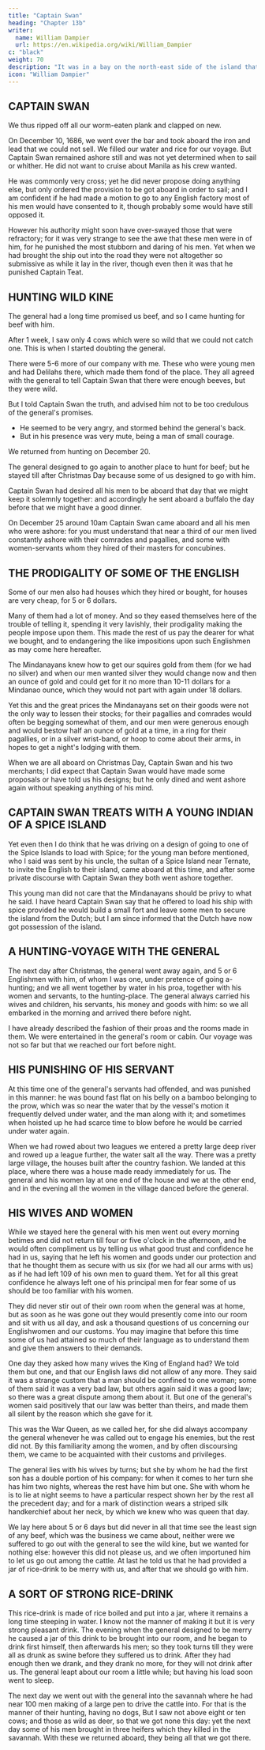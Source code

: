 ```yaml
---
title: "Captain Swan"
heading: "Chapter 13b"
writer:
  name: William Dampier
  url: https://en.wikipedia.org/wiki/William_Dampier
c: "black"
weight: 70
description: "It was in a bay on the north-east side of the island that we came to an anchor, as has been said. We lay in this bay but one night and part of the next day"
icon: "William Dampier"
---
```



## CAPTAIN SWAN

We thus ripped off all our worm-eaten plank and clapped on new. 

On December 10, 1686, we went over the bar and took aboard the iron and lead that we could not sell. We filled our water and rice for our voyage. But Captain Swan remained ashore still and was not yet determined when to sail or whither. He did not want to cruise about Manila as his crew wanted. 

 <!-- designed; for I did once ask him, and he told me that what he had already done of that kind he was forced to; but now being at liberty he would never more engage in any such design: for, said he, there is no prince on Earth is able to wipe off the stain of such actions.  -->

<!-- What other designs he had I know not, for -->

He was commonly very cross; yet he did never propose doing anything else, but only ordered the provision to be got aboard in order to sail; and I am confident if he had made a motion to go to any English factory most of his men would have consented to it, though probably some would have still opposed it. 

However his authority might soon have over-swayed those that were refractory; for it was very strange to see the awe that these men were in of him, for he punished the most stubborn and daring of his men. Yet when we had brought the ship out into the road they were not altogether so submissive as while it lay in the river, though even then it was that he punished Captain Teat.


## HUNTING WILD KINE

The general had a long time promised us beef, and so I came hunting for beef with him. 

After 1 week, I saw only 4 cows which were so wild that we could not catch one. This is when I started doubting the general. 

<!-- But now I saw that there was no credit to be given to his word; for I was a week out with him and saw but four cows which were so wild that we did not get one.  -->

There were 5-6 more of our company with me. These who were young men and had Delilahs there, which made them fond of the place. They all agreed with the general to tell Captain Swan that there were enough beeves, but they were wild. 

But I told Captain Swan the truth, and advised him not to be too credulous of the general's promises. 
- He seemed to be very angry, and stormed behind the general's back. 
- But in his presence was very mute, being a man of small courage.

We returned from hunting on December 20. 

The general designed to go again to another place to hunt for beef; but he stayed till after Christmas Day because some of us designed to go with him. 

Captain Swan had desired all his men to be aboard that day that we might keep it solemnly together: and accordingly he sent aboard a buffalo the day before that we might have a good dinner. 

On December 25 around 10am Captain Swan came aboard and all his men who were ashore: for you must understand that near a third of our men lived constantly ashore with their comrades and pagallies, and some with women-servants whom they hired of their masters for concubines.


## THE PRODIGALITY OF SOME OF THE ENGLISH

Some of our men also had houses which they hired or bought, for houses are very cheap, for 5 or 6 dollars. 

Many of them had a lot of money. And so they eased themselves here of the trouble of telling it, spending it very lavishly, their prodigality making the people impose upon them. This made the rest of us pay the dearer for what we bought, and to endangering the like impositions upon such Englishmen as may come here hereafter. 

The Mindanayans knew how to get our squires gold from them (for we had no silver) and when our men wanted silver they would change now and then an ounce of gold and could get for it no more than 10-11 dollars for a Mindanao ounce, which they would not part with again under 18 dollars. 

Yet this and the great prices the Mindanayans set on their goods were not the only way to lessen their stocks; for their pagallies and comrades would often be begging somewhat of them, and our men were generous enough and would bestow half an ounce of gold at a time, in a ring for their pagallies, or in a silver wrist-band, or hoop to come about their arms, in hopes to get a night's lodging with them.

When we are all aboard on Christmas Day, Captain Swan and his two merchants; I did expect that Captain Swan would have made some proposals or have told us his designs; but he only dined and went ashore again without speaking anything of his mind.


## CAPTAIN SWAN TREATS WITH A YOUNG INDIAN OF A SPICE ISLAND

Yet even then I do think that he was driving on a design of going to one of the Spice Islands to load with Spice; for the young man before mentioned, who I said was sent by his uncle, the sultan of a Spice Island near Ternate, to invite the English to their island, came aboard at this time, and after some private discourse with Captain Swan they both went ashore together. 

This young man did not care that the Mindanayans should be privy to what he said. I have heard Captain Swan say that he offered to load his ship with spice provided he would build a small fort and leave some men to secure the island from the Dutch; but I am since informed that the Dutch have now got possession of the island.


## A HUNTING-VOYAGE WITH THE GENERAL

The next day after Christmas, the general went away again, and 5 or 6 Englishmen with him, of whom I was one, under pretence of going a-hunting; and we all went together by water in his proa, together with his women and servants, to the hunting-place. The general always carried his wives and children, his servants, his money and goods with him: so we all embarked in the morning and arrived there before night. 

I have already described the fashion of their proas and the rooms made in them. We were entertained in the general's room or cabin. Our voyage was not so far but that we reached our fort before night.

## HIS PUNISHING OF HIS SERVANT 

At this time one of the general's servants had offended, and was punished in this manner: he was bound fast flat on his belly on a bamboo belonging to the prow, which was so near the water that by the vessel's motion it frequently delved under water, and the man along with it; and sometimes when hoisted up he had scarce time to blow before he would be carried under water again.

When we had rowed about two leagues we entered a pretty large deep river and rowed up a league further, the water salt all the way. There was a pretty large village, the houses built after the country fashion. We landed at this place, where there was a house made ready immediately for us. The general and his women lay at one end of the house and we at the other end, and in the evening all the women in the village danced before the general.


## HIS WIVES AND WOMEN

While we stayed here the general with his men went out every morning betimes and did not return till four or five o'clock in the afternoon, and he would often compliment us by telling us what good trust and confidence he had in us, saying that he left his women and goods under our protection and that he thought them as secure with us six (for we had all our arms with us) as if he had left 109 of his own men to guard them. Yet for all this great confidence he always left one of his principal men for fear some of us should be too familiar with his women.

They did never stir out of their own room when the general was at home, but as soon as he was gone out they would presently come into our room and sit with us all day, and ask a thousand questions of us concerning our Englishwomen and our customs. You may imagine that before this time some of us had attained so much of their language as to understand them and give them answers to their demands.

One day they asked how many wives the King of England had? We told them but one, and that our English laws did not allow of any more. They said it was a strange custom that a man should be confined to one woman; some of them said it was a very bad law, but others again said it was a good law; so there was a great dispute among them about it. But one of the general's women said positively that our law was better than theirs, and made them all silent by the reason which she gave for it.

This was the War Queen, as we called her, for she did always accompany the general whenever he was called out to engage his enemies, but the rest did not. By this familiarity among the women, and by often discoursing them, we came to be acquainted with their customs and privileges. 

The general lies with his wives by turns; but she by whom he had the first son has a double portion of his company: for when it comes to her turn she has him two nights, whereas the rest have him but one. She with whom he is to lie at night seems to have a particular respect shown her by the rest all the precedent day; and for a mark of distinction wears a striped silk handkerchief about her neck, by which we knew who was queen that day.

We lay here about 5 or 6 days but did never in all that time see the least sign of any beef, which was the business we came about, neither were we suffered to go out with the general to see the wild kine, but we wanted for nothing else: however this did not please us, and we often importuned him to let us go out among the cattle. At last he told us that he had provided a jar of rice-drink to be merry with us, and after that we should go with him.

## A SORT OF STRONG RICE-DRINK

This rice-drink is made of rice boiled and put into a jar, where it remains a long time steeping in water. I know not the manner of making it but it is very strong pleasant drink. The evening when the general designed to be merry he caused a jar of this drink to be brought into our room, and he began to drink first himself, then afterwards his men; so they took turns till they were all as drunk as swine before they suffered us to drink. After they had enough then we drank, and they drank no more, for they will not drink after us. The general leapt about our room a little while; but having his load soon went to sleep.

The next day we went out with the general into the savannah where he had near 100 men making of a large pen to drive the cattle into. For that is the manner of their hunting, having no dogs, But I saw not above eight or ten cows; and those as wild as deer, so that we got none this day: yet the next day some of his men brought in three heifers which they killed in the savannah. With these we returned aboard, they being all that we got there.

